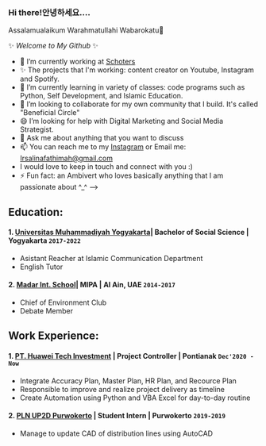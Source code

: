 ### Hi there!안녕하세요.... 
Assalamualaikum Warahmatullahi Wabarokatu👋

✨ _Welcome to My Github_ ✨ 

- 🔭 I’m currently working at [Schoters](https://www.schoters.com/id)
- ✨ The projects that I'm working: content creator on Youtube, Instagram and Spotify.
- 🌱 I’m currently learning in variety of classes: code programs such as Python, Self Development, and Islamic Education.
- 👯 I’m looking to collaborate for my own community that I build. It's called "Beneficial Circle"
- 😄 I’m looking for help with Digital Marketing and Social Media Strategist.
- 💬 Ask me about anything that you want to discuss
- 📫 You can reach me to my [Instagram](Instagram.com/Ukt.fathimah) or Email me: Irsalinafathimah@gmail.com 
- I would love to keep in touch and connect with you :)
- ⚡ Fun fact: an Ambivert who loves basically anything that I am passionate about ^_^
-->
## Education:

#### 1. [Universitas Muhammadiyah Yogyakarta](https://www.umy.ac.id/)| Bachelor of Social Science | Yogyakarta `2017-2022`
   - Asistant Reacher at Islamic Communication Department
   - English Tutor 
 #### 2. [Madar Int. School](https://www.madarschool.ae/)| MIPA | Al Ain, UAE `2014-2017`
   - Chief of Environment Club
   - Debate Member

## Work Experience:
#### 1. [PT. Huawei Tech Investment](https://www.huawei.com) | Project Controller | Pontianak `Dec'2020 - Now`
   - Integrate Accuracy Plan, Master Plan, HR Plan, and Recource Plan
   - Responsible to improve and realize project delivery as timeline
   - Create Automation using Python and VBA Excel for day-to-day routine
#### 2. [PLN UP2D Purwokerto](https://portal.pln.co.id) | Student Intern | Purwokerto `2019-2019`
   - Manage to update CAD of distribution lines using AutoCAD
